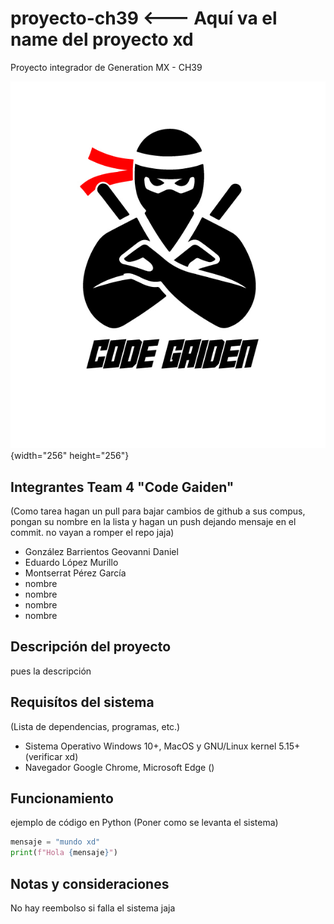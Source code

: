 # proyecto-ch39 <--- Aquí va el name del proyecto xd
Proyecto integrador de Generation MX - CH39 

![Code-Gaiden](Code-Gaiden.jpg){width="256" height="256"}
## Integrantes Team 4 "Code Gaiden"
(Como tarea hagan un pull para bajar cambios de github a sus compus, pongan su nombre en la lista
 y hagan un push dejando mensaje en el commit. no vayan a romper el repo jaja)
- González Barrientos Geovanni Daniel    
- Eduardo López Murillo
- Montserrat Pérez García
- nombre
- nombre
- nombre
- nombre


## Descripción del proyecto
pues la descripción

## Requisítos del sistema
(Lista de dependencias, programas, etc.)
- Sistema Operativo Windows 10+, MacOS y GNU/Linux kernel 5.15+ (verificar xd)
- Navegador Google Chrome, Microsoft Edge ()
## Funcionamiento
 
ejemplo de código en Python (Poner como se levanta el sistema)
```python
mensaje = "mundo xd"
print(f"Hola {mensaje}")
```

## Notas y consideraciones
No hay reembolso si falla el sistema jaja

